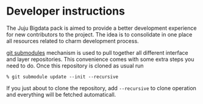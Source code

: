 Developer instructions
======================

The Juju Bigdata pack is aimed to provide a better development experience for
new contributors to the project. The idea is to consolidate in one place all 
resources related to charm development process.

[git submodules](https://git-scm.com/docs/git-submodule) mechanism is used to
pull together all different interface and layer repositories. This convenience
comes with some extra steps you need to do. Once this repository is cloned as 
usual run 
```
% git submodule update --init --recursive
```
If you just about to clone the repository, add `--recursive` to clone operation
and everything will be fetched automaticall.
